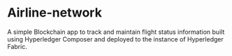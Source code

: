 # Airline-network

A simple Blockchain app to track and maintain flight status information built using Hyperledger Composer and deployed to the instance of Hyperledger Fabric.
